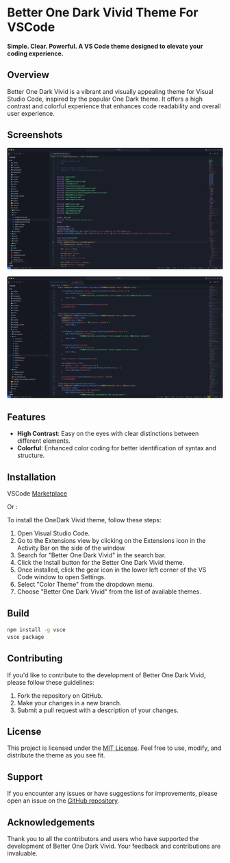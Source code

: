 # Better One Dark Vivid Theme For VSCode 

**Simple. Clear. Powerful. A VS Code theme designed to elevate your coding experience.**


## Overview
Better One Dark Vivid is a vibrant and visually appealing theme for Visual Studio Code, inspired by the popular One Dark theme. It offers a high contrast and colorful experience that enhances code readability and overall user experience.

## Screenshots

![](./art/screenshot.jpg)

![](./art/screenshot_2.jpg)

## Features
- **High Contrast**: Easy on the eyes with clear distinctions between different elements.
- **Colorful**: Enhanced color coding for better identification of syntax and structure.

## Installation

VSCode [Marketplace](https://marketplace.visualstudio.com/items?itemName=devzhaoyou.better-one-dark-vivid-theme) 

Or :

To install the OneDark Vivid theme, follow these steps:

1. Open Visual Studio Code.
2. Go to the Extensions view by clicking on the Extensions icon in the Activity Bar on the side of the window.
3. Search for "Better One Dark Vivid" in the search bar.
4. Click the Install button for the Better One Dark Vivid theme.
5. Once installed, click the gear icon in the lower left corner of the VS Code window to open Settings.
6. Select "Color Theme" from the dropdown menu.
7. Choose "Better One Dark Vivid" from the list of available themes.

## Build

```bash
npm install -g vsce
vsce package
```

## Contributing
If you'd like to contribute to the development of Better One Dark Vivid, please follow these guidelines:

1. Fork the repository on GitHub.
2. Make your changes in a new branch.
3. Submit a pull request with a description of your changes.

## License
This project is licensed under the [MIT License](LICENSE). Feel free to use, modify, and distribute the theme as you see fit.

## Support
If you encounter any issues or have suggestions for improvements, please open an issue on the [GitHub repository](https://github.com/jaaronkot/better-one-dark-vivid/issues).

## Acknowledgements
Thank you to all the contributors and users who have supported the development of Better One Dark Vivid. Your feedback and contributions are invaluable.
